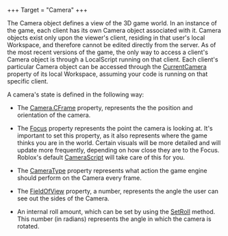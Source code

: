 +++
Target = "Camera"
+++

The Camera object defines a view of the 3D game world. In an instance of the game, each client has its own Camera object associated with it. Camera objects exist only upon the viewer's client, residing in that user's local Workspace, and therefore cannot be edited directly from the server. As of the most recent versions of the game, the only way to access a client's Camera object is through a LocalScript running on that client. Each client's particular Camera object can be accessed through the [CurrentCamera](https://wiki.roblox.com/index.php?title=CurrentCamera) property of its local Workspace, assuming your code is running on that specific client.A camera's state is defined in the following way:* The [Camera.CFrame](https://developer.roblox.com/api-reference/property/Camera/CFrame) property, represents the the position and orientation of the camera.* The [Focus](https://wiki.roblox.com/index.php?title=Focus) property represents the point the camera is looking at. It's important to set this property, as it also represents where the game thinks you are in the world. Certain visuals will be more detailed and will update more frequently, depending on how close they are to the Focus. Roblox's default [CameraScript](https://wiki.roblox.com/index.php?title=CameraScript) will take care of this for you.* The [CameraType](https://wiki.roblox.com/index.php?title=CameraType) property represents what action the game engine should perform on the Camera every frame.* The [FieldOfView](https://wiki.roblox.com/index.php?title=FieldOfView) property, a number, represents the angle the user can see out the sides of the Camera.* An internal roll amount, which can be set by using the [SetRoll](https://wiki.roblox.com/index.php?title=SetRoll) method. This number (in radians) represents the angle in which the camera is rotated.